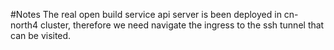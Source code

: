 #Notes
The real open build service api server is been deployed in cn-north4 cluster, therefore we need navigate the ingress to the ssh tunnel
that can be visited.
